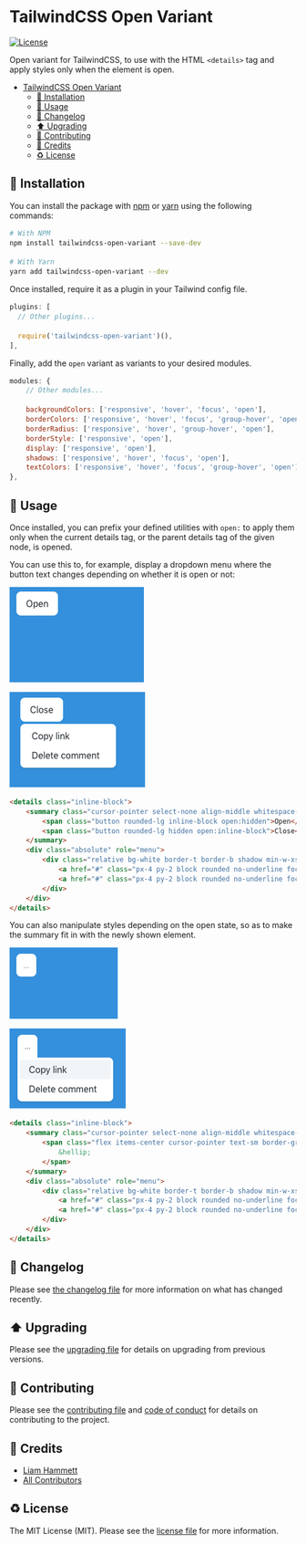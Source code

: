 # TailwindCSS Open Variant

[![License](https://img.shields.io/github/license/imliam/:package_name.svg)](LICENSE.md)

Open variant for TailwindCSS, to use with the HTML `<details>` tag and apply styles only when the element is open.

<!-- TOC -->

- [TailwindCSS Open Variant](#tailwindcss-open-variant)
    - [💾 Installation](#💾-installation)
    - [📝 Usage](#📝-usage)
    - [🔖 Changelog](#🔖-changelog)
    - [⬆️ Upgrading](#⬆️-upgrading)
    - [🎉 Contributing](#🎉-contributing)
    - [👷 Credits](#👷-credits)
    - [♻️ License](#♻️-license)

<!-- /TOC -->

## 💾 Installation

You can install the package with [npm](https://www.npmjs.com/) or [yarn](https://yarnpkg.com/) using the following commands:

```bash
# With NPM
npm install tailwindcss-open-variant --save-dev

# With Yarn
yarn add tailwindcss-open-variant --dev
```

Once installed, require it as a plugin in your Tailwind config file.

```js
plugins: [
  // Other plugins...

  require('tailwindcss-open-variant')(),
],
```

Finally, add the `open` variant as variants to your desired modules.

```js
modules: {
    // Other modules...

    backgroundColors: ['responsive', 'hover', 'focus', 'open'],
    borderColors: ['responsive', 'hover', 'focus', 'group-hover', 'open'],
    borderRadius: ['responsive', 'hover', 'group-hover', 'open'],
    borderStyle: ['responsive', 'open'],
    display: ['responsive', 'open'],
    shadows: ['responsive', 'hover', 'focus', 'open'],
    textColors: ['responsive', 'hover', 'focus', 'group-hover', 'open'],
},
```

## 📝 Usage

Once installed, you can prefix your defined utilities with `open:` to apply them only when the current details tag, or the parent details tag of the given node, is opened.

You can use this to, for example, display a dropdown menu where the button text changes depending on whether it is open or not:

![](./screenshots/example1-closed.png)

![](./screenshots/example1-opened.png)

```html
<details class="inline-block">
    <summary class="cursor-pointer select-none align-middle whitespace-no-wrap outline-none rounded-lg focus:outline-none focus:shadow-outline" aria-haspopup="menu">
        <span class="button rounded-lg inline-block open:hidden">Open</span>
        <span class="button rounded-lg hidden open:inline-block">Close</span>
    </summary>
    <div class="absolute" role="menu">
        <div class="relative bg-white border-t border-b shadow min-w-xs flex flex-col border-t-0 rounded-lg rounded-tl-none p-1 text-left">
            <a href="#" class="px-4 py-2 block rounded no-underline focus:shadow-outline text-black hover:bg-grey-lighter">Copy link</a>
            <a href="#" class="px-4 py-2 block rounded no-underline focus:shadow-outline text-black hover:bg-grey-lighter">Delete comment</a>
        </div>
    </div>
</details>
```

You can also manipulate styles depending on the open state, so as to make the summary fit in with the newly shown element.

![](./screenshots/example2-closed.png)

![](./screenshots/example2-opened.png)

```html
<details class="inline-block">
    <summary class="cursor-pointer select-none align-middle whitespace-no-wrap outline-none rounded-lg focus:outline-none focus:shadow-outline" aria-haspopup="menu">
        <span class="flex items-center cursor-pointer text-sm border-grey rounded-lg py-1 px-2 text-grey-dark focus:shadow hover:shadow open:shadow open:rounded-b-none open:text-grey-darker bg-white p-3">
            &hellip;
        </span>
    </summary>
    <div class="absolute" role="menu">
        <div class="relative bg-white border-t border-b shadow min-w-xs flex flex-col border-t-0 rounded-lg rounded-tl-none p-1 text-left">
            <a href="#" class="px-4 py-2 block rounded no-underline focus:shadow-outline text-black hover:bg-grey-lighter">Copy link</a>
            <a href="#" class="px-4 py-2 block rounded no-underline focus:shadow-outline text-black hover:bg-grey-lighter">Delete comment</a>
        </div>
    </div>
</details>
```

## 🔖 Changelog

Please see [the changelog file](CHANGELOG.md) for more information on what has changed recently.

## ⬆️ Upgrading

Please see the [upgrading file](UPGRADING.md) for details on upgrading from previous versions.

## 🎉 Contributing

Please see the [contributing file](CONTRIBUTING.md) and [code of conduct](CODE_OF_CONDUCT.md) for details on contributing to the project.

## 👷 Credits

- [Liam Hammett](https://github.com/imliam)
- [All Contributors](../../contributors)

## ♻️ License

The MIT License (MIT). Please see the [license file](LICENSE.md) for more information.
